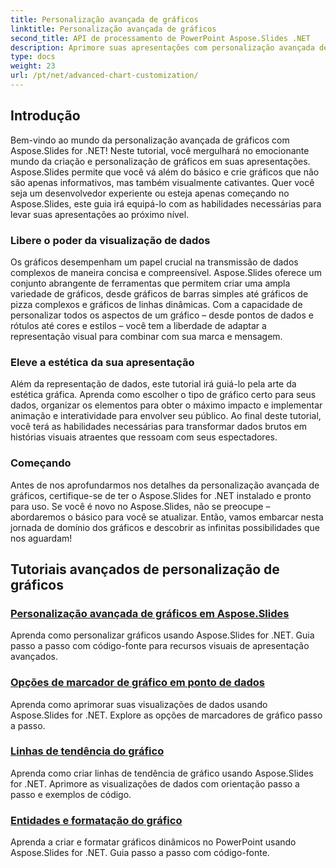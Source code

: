 ```yaml
---
title: Personalização avançada de gráficos
linktitle: Personalização avançada de gráficos
second_title: API de processamento de PowerPoint Aspose.Slides .NET
description: Aprimore suas apresentações com personalização avançada de gráficos usando Aspose.Slides for .NET. Aprenda como criar gráficos visualmente impressionantes e adaptá-los às suas necessidades exatas.
type: docs
weight: 23
url: /pt/net/advanced-chart-customization/
---
```


## Introdução

Bem-vindo ao mundo da personalização avançada de gráficos com Aspose.Slides for .NET! Neste tutorial, você mergulhará no emocionante mundo da criação e personalização de gráficos em suas apresentações. Aspose.Slides permite que você vá além do básico e crie gráficos que não são apenas informativos, mas também visualmente cativantes. Quer você seja um desenvolvedor experiente ou esteja apenas começando no Aspose.Slides, este guia irá equipá-lo com as habilidades necessárias para levar suas apresentações ao próximo nível.

### Libere o poder da visualização de dados

Os gráficos desempenham um papel crucial na transmissão de dados complexos de maneira concisa e compreensível. Aspose.Slides oferece um conjunto abrangente de ferramentas que permitem criar uma ampla variedade de gráficos, desde gráficos de barras simples até gráficos de pizza complexos e gráficos de linhas dinâmicas. Com a capacidade de personalizar todos os aspectos de um gráfico – desde pontos de dados e rótulos até cores e estilos – você tem a liberdade de adaptar a representação visual para combinar com sua marca e mensagem.

### Eleve a estética da sua apresentação

Além da representação de dados, este tutorial irá guiá-lo pela arte da estética gráfica. Aprenda como escolher o tipo de gráfico certo para seus dados, organizar os elementos para obter o máximo impacto e implementar animação e interatividade para envolver seu público. Ao final deste tutorial, você terá as habilidades necessárias para transformar dados brutos em histórias visuais atraentes que ressoam com seus espectadores.

### Começando

Antes de nos aprofundarmos nos detalhes da personalização avançada de gráficos, certifique-se de ter o Aspose.Slides for .NET instalado e pronto para uso. Se você é novo no Aspose.Slides, não se preocupe – abordaremos o básico para você se atualizar. Então, vamos embarcar nesta jornada de domínio dos gráficos e descobrir as infinitas possibilidades que nos aguardam!

## Tutoriais avançados de personalização de gráficos
### [Personalização avançada de gráficos em Aspose.Slides](./advanced-chart-customization/)
Aprenda como personalizar gráficos usando Aspose.Slides for .NET. Guia passo a passo com código-fonte para recursos visuais de apresentação avançados.
### [Opções de marcador de gráfico em ponto de dados](./chart-marker-options-on-data-point/)
Aprenda como aprimorar suas visualizações de dados usando Aspose.Slides for .NET. Explore as opções de marcadores de gráfico passo a passo.
### [Linhas de tendência do gráfico](./chart-trend-lines/)
Aprenda como criar linhas de tendência de gráfico usando Aspose.Slides for .NET. Aprimore as visualizações de dados com orientação passo a passo e exemplos de código.
### [Entidades e formatação do gráfico](./chart-entities/)
Aprenda a criar e formatar gráficos dinâmicos no PowerPoint usando Aspose.Slides for .NET. Guia passo a passo com código-fonte.